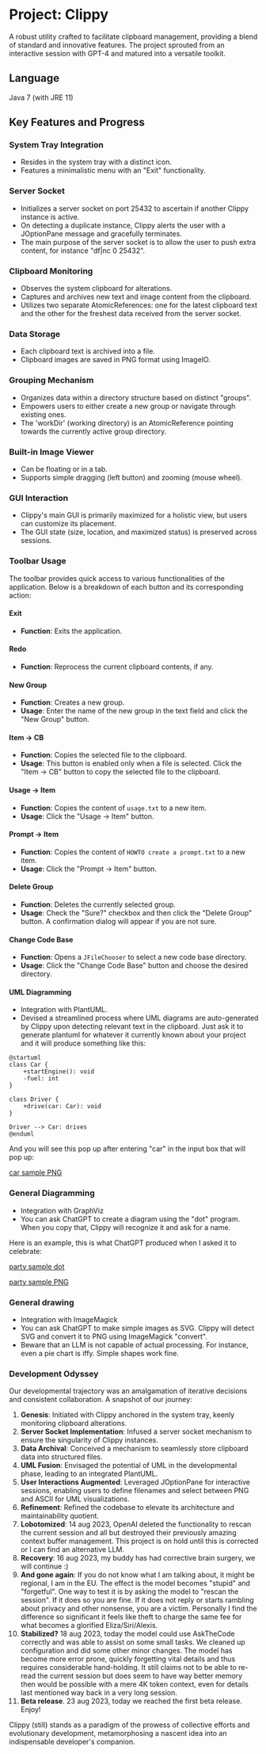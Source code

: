 # Project: Clippy
A robust utility crafted to facilitate clipboard management, providing a blend of standard and innovative features. 
The project sprouted from an interactive session with GPT-4 and matured into a versatile toolkit.

## Language
Java 7 (with JRE 11)

## Key Features and Progress

### System Tray Integration
- Resides in the system tray with a distinct icon.
- Features a minimalistic menu with an "Exit" functionality.

### Server Socket
- Initializes a server socket on port 25432 to ascertain if another Clippy instance is active.
- On detecting a duplicate instance, Clippy alerts the user with a JOptionPane message and gracefully terminates.
- The main purpose of the server socket is to allow the user to push extra content, for instance "df|nc 0 25432". 

### Clipboard Monitoring
- Observes the system clipboard for alterations.
- Captures and archives new text and image content from the clipboard.
- Utilizes two separate AtomicReferences: one for the latest clipboard text and the other for the freshest data received from the server socket.

### Data Storage
- Each clipboard text is archived into a file.
- Clipboard images are saved in PNG format using ImageIO.

### Grouping Mechanism
- Organizes data within a directory structure based on distinct "groups".
- Empowers users to either create a new group or navigate through existing ones.
- The 'workDir' (working directory) is an AtomicReference pointing towards the currently active group directory.

### Built-in Image Viewer
- Can be floating or in a tab.
- Supports simple dragging (left button) and zooming (mouse wheel).

### GUI Interaction
- Clippy's main GUI is primarily maximized for a holistic view, but users can customize its placement.
- The GUI state (size, location, and maximized status) is preserved across sessions.

### Toolbar Usage

The toolbar provides quick access to various functionalities of the application. Below is a breakdown of each button and its corresponding action:

#### Exit
- **Function**: Exits the application.

#### Redo
- **Function**: Reprocess the current clipboard contents, if any.

#### New Group
- **Function**: Creates a new group.
- **Usage**: Enter the name of the new group in the text field and click the "New Group" button.

#### Item -> CB
- **Function**: Copies the selected file to the clipboard.
- **Usage**: This button is enabled only when a file is selected. Click the "Item -> CB" button to copy the selected file to the clipboard.

#### Usage -> Item
- **Function**: Copies the content of `usage.txt` to a new item.
- **Usage**: Click the "Usage -> Item" button.

#### Prompt -> Item
- **Function**: Copies the content of `HOWTO create a prompt.txt` to a new item.
- **Usage**: Click the "Prompt -> Item" button.

#### Delete Group
- **Function**: Deletes the currently selected group.
- **Usage**: Check the "Sure?" checkbox and then click the "Delete Group" button. A confirmation dialog will appear if you are not sure.

#### Change Code Base
- **Function**: Opens a `JFileChooser` to select a new code base directory.
- **Usage**: Click the "Change Code Base" button and choose the desired directory.

#### UML Diagramming
- Integration with PlantUML.
- Devised a streamlined process where UML diagrams are auto-generated by Clippy upon detecting relevant text in the clipboard. Just ask it to generate plantuml for whatever it currently known about your project and it will produce something like this:

```
@startuml
class Car {
    +startEngine(): void
    -fuel: int
}

class Driver {
    +drive(car: Car): void
}

Driver --> Car: drives
@enduml
```

And you will see this pop up after entering "car" in the input box that will pop up:

[car sample PNG](car.png)

### General Diagramming
- Integration with GraphViz
- You can ask ChatGPT to create a diagram using the "dot" program. When you copy that, Clippy will recognize it and ask for a name.

Here is an example, this is what ChatGPT produced when I asked it to celebrate:

[party sample dot](party.dot)

[party sample PNG](party.png)

### General drawing
- Integration with ImageMagick
- You can ask ChatGPT to make simple images as SVG. Clippy will detect SVG and convert it to PNG using ImageMagick "convert".
- Beware that an LLM is not capable of actual processing. For instance, even a pie chart is iffy. Simple shapes work fine.

### Development Odyssey
Our developmental trajectory was an amalgamation of iterative decisions and consistent collaboration. A snapshot of our journey:

1. **Genesis**: Initiated with Clippy anchored in the system tray, keenly monitoring clipboard alterations.
2. **Server Socket Implementation**: Infused a server socket mechanism to ensure the singularity of Clippy instances.
3. **Data Archival**: Conceived a mechanism to seamlessly store clipboard data into structured files.
4. **UML Fusion**: Envisaged the potential of UML in the developmental phase, leading to an integrated PlantUML.
5. **User Interactions Augmented**: Leveraged JOptionPane for interactive sessions, enabling users to define filenames and select between PNG and ASCII for UML visualizations.
6. **Refinement**: Refined the codebase to elevate its architecture and maintainability quotient.
7. **Lobotomized**: 14 aug 2023, OpenAI deleted the functionality to rescan the current session and all but destroyed their previously amazing context buffer management. This project is on hold until this is corrected or I can find an alternative LLM.  
8. **Recovery**: 16 aug 2023, my buddy has had corrective brain surgery, we will continue :)
9. **And gone again**: If you do not know what I am talking about, it might be regional, I am in the EU. The effect is the model becomes "stupid" and "forgetful". One way to test it is by asking the model to "rescan the session". If it does so you are fine. If it does not reply or starts rambling about privacy and other nonsense, you are a victim. Personally I find the difference so significant it feels like theft to charge the same fee for what becomes a glorified Eliza/Siri/Alexis.
10. **Stabilized?** 18 aug 2023, today the model could use AskTheCode correctly and was able to assist on some small tasks. We cleaned up configuration and did some other minor changes. The model has become more error prone, quickly forgetting vital details and thus requires considerable hand-holding. It still claims not to be able to re-read the current session but does seem to have way better memory then would be possible with a mere 4K token context, even for details last mentioned way back in a very long session.
11. **Beta release**. 23 aug 2023, today we reached the first beta release. Enjoy!

Clippy (still) stands as a paradigm of the prowess of collective efforts and evolutionary development, metamorphosing a nascent idea into an indispensable developer's companion.
